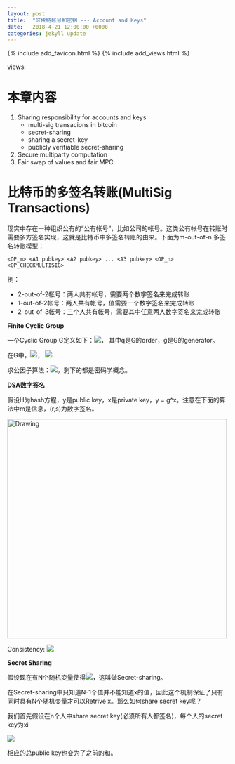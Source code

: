 ```yaml
---
layout: post
title:  "区块链帐号和密钥 --- Account and Keys"
date:   2018-4-21 12:00:00 +0000
categories: jekyll update
---
```

{% include add_favicon.html %}
{% include add_views.html %}

<span id="busuanzi_container_page_pv">
   views: <span id="busuanzi_value_page_pv"></span>
</span>

# **本章内容**

1. Sharing responsibility for accounts and keys
    - multi-sig transacions in bitcoin
    - secret-sharing
    - sharing a secret-key
    - publicly verifiable secret-sharing
2. Secure multiparty computation
3. Fair swap of values and fair MPC

# **比特币的多签名转账(MultiSig Transactions)**

现实中存在一种组织公有的“公有帐号”，比如公司的帐号。这类公有帐号在转账时需要多方签名实现，这就是比特币中多签名转账的由来。下面为m-out-of-n 多签名转账模型：

`<OP_m> <A1 pubkey> <A2 pubkey> ... <A3 pubkey> <OP_n> <OP_CHECKMULTISIG>`

例：

- 2-out-of-2帐号：两人共有帐号，需要两个数字签名来完成转账
- 1-out-of-2帐号：两人共有帐号，值需要一个数字签名来完成转账
- 2-out-of-3帐号：三个人共有帐号，需要其中任意两人数字签名来完成转账

<!-- **Sharing Secret-Key**

比特币使用了共享私钥。 -->

**Finite Cyclic Group**

一个Cyclic Group G定义如下：<img src="http://chart.googleapis.com/chart?cht=tx&chl= G= <g^0,g^1,\quad...\quad,g^q-1>" style="border:none;">， 其中q是G的order，g是G的generator。

在G中，<img src="http://chart.googleapis.com/chart?cht=tx&chl= g^q=1" style="border:none;">， <img src="http://chart.googleapis.com/chart?cht=tx&chl= g^x=g^{x\quad mod\quad q}" style="border:none;">

求公因子算法：<img src="http://chart.googleapis.com/chart?cht=tx&chl= gcd(q,y)=1}" style="border:none;">。剩下的都是密码学概念。

**DSA数字签名**

假设H为hash方程，y是public key，x是private key，y = g^x。注意在下面的算法中m是信息，(r,s)为数字签名。

<img src="{{site.url}}{{site.baseurl}}/img/DSA.png" alt="Drawing" style="width: 500px;"/>

Consistency: <img src="http://chart.googleapis.com/chart?cht=tx&chl= g^{u1} y^{u2} = g^{H(m)w}y^{rw} = g^{(H(m)\quad plus\quad xr)s^{-1}} = g^k}" style="border:none;">

**Secret Sharing**

假设现在有N个随机变量使得<img src="http://chart.googleapis.com/chart?cht=tx&chl= \sum_{i=1}^{N} x_i = x" style="border:none;">，这叫做Secret-sharing。

在Secret-sharing中只知道N-1个值并不能知道x的值，因此这个机制保证了只有同时具有N个随机变量才可以Retrive x。那么如何share secret key呢？

我们首先假设在n个人中share secret key(必须所有人都签名)，每个人的secret key为xi

<img src="http://chart.googleapis.com/chart?cht=tx&chl= \sum_{i=1}^{N} x_i = x\quad mod\quad q" style="border:none;">

相应的总public key也变为了之前的和。






